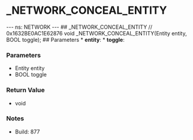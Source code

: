 # _NETWORK_CONCEAL_ENTITY

--- ns: NETWORK --- ## _NETWORK_CONCEAL_ENTITY  // 0x1632BE0AC1E62876 void _NETWORK_CONCEAL_ENTITY(Entity entity, BOOL toggle);   ## Parameters * **entity**: * **toggle**:

### Parameters
* Entity entity
* BOOL toggle

### Return Value
* void

### Notes
* Build: 877

